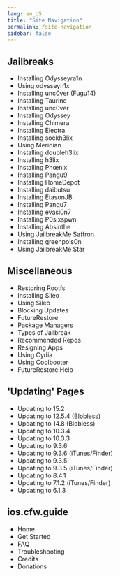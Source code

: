 ```yaml
---
lang: en_US
title: "Site Navigation"
permalink: /site-navigation
sidebar: false
---
```


## Jailbreaks

+ <router-link to="/installing-odysseyra1n">Installing Odysseyra1n</router-link>
+ <router-link to="/using-odysseyn1x">Using odysseyn1x</router-link>
+ <router-link to="/installing-unc0ver-fugu14">Installing unc0ver (Fugu14)</router-link>
+ <router-link to="/installing-taurine">Installing Taurine</router-link>
+ <router-link to="/installing-unc0ver">Installing unc0ver</router-link>
+ <router-link to="/installing-odyssey">Installing Odyssey</router-link>
+ <router-link to="/installing-chimera">Installing Chimera</router-link>
+ <router-link to="/installing-electra">Installing Electra</router-link>
+ <router-link to="/installing-sockh3lix">Installing sockh3lix</router-link>
+ <router-link to="/using-meridian">Using Meridian</router-link>
+ <router-link to="/installing-doubleh3lix">Installing doubleh3lix</router-link>
+ <router-link to="/installing-h3lix">Installing h3lix</router-link>
+ <router-link to="/installing-phoenix">Installing Phœnix</router-link>
+ <router-link to="/installing-pangu933">Installing Pangu9</router-link>
+ <router-link to="/installing-homedepot">Installing HomeDepot</router-link>
+ <router-link to="/installing-daibutsu">Installing daibutsu</router-link>
+ <router-link to="/installing-etasonjb">Installing EtasonJB</router-link>
+ <router-link to="/installing-pangu7">Installing Pangu7</router-link>
+ <router-link to="/installing-evasi0n7">Installing evasi0n7</router-link>
+ <router-link to="/installing-p0sixspwn">Installing P0sixspwn</router-link>
+ <router-link to="/installing-absinthe">Installing Absinthe</router-link>
+ <router-link to="/using-jailbreakme-saffron">Using JailbreakMe Saffron</router-link>
+ <router-link to="/installing-greenpois0n">Installing greenpois0n</router-link>
+ <router-link to="/using-jailbreakme-star">Using JailbreakMe Star</router-link>

## Miscellaneous

+ <router-link to="/restoring-rootfs">Restoring Rootfs</router-link>
+ <router-link to="/installing-sileo">Installing Sileo</router-link>
+ <router-link to="/using-sileo">Using Sileo</router-link>
+ <router-link to="/blocking-updates">Blocking Updates</router-link>
+ <router-link to="/futurerestore">FutureRestore</router-link>
+ <router-link to="/package-managers">Package Managers</router-link>
+ <router-link to="/types-of-jailbreak">Types of Jailbreak</router-link>
+ <router-link to="/recommended-repos">Recommended Repos</router-link>
+ <router-link to="/resigning-apps">Resigning Apps</router-link>
+ <router-link to="/using-cydia">Using Cydia</router-link>
+ <router-link to="/using-coolbooter">Using Coolbooter</router-link>
+ <router-link to="/futurerestore-help">FutureRestore Help</router-link>

## 'Updating' Pages

+ <router-link to="/updating-to-15-2">Updating to 15.2</router-link>
+ <router-link to="/updating-to-12-5-4-(blobless)">Updating to 12.5.4 (Blobless)</router-link>
+ <router-link to="/updating-to-14-8-(blobless)">Updating to 14.8 (Blobless)</router-link>
+ <router-link to="/updating-to-10-3-4">Updating to 10.3.4</router-link>
+ <router-link to="/updating-to-10-3-3">Updating to 10.3.3</router-link>
+ <router-link to="/updating-to-9-3-6">Updating to 9.3.6</router-link>
+ <router-link to="/updating-to-9-3-6-ipsw">Updating to 9.3.6 (iTunes/Finder)</router-link>
+ <router-link to="/updating-to-9-3-5">Updating to 9.3.5</router-link>
+ <router-link to="/updating-to-9-3-5-ipsw">Updating to 9.3.5 (iTunes/Finder)</router-link>
+ <router-link to="/updating-to-8-4-1">Updating to 8.4.1</router-link>
+ <router-link to="/updating-to-7-1-2-ipsw">Updating to 7.1.2 (iTunes/Finder)</router-link>
+ <router-link to="/updating-to-6-1-3">Updating to 6.1.3</router-link>


## ios.cfw.guide

+ <router-link to="/">Home</router-link>
+ <router-link to="/get-started">Get Started</router-link>
+ <router-link to="/faq">FAQ</router-link>
+ <router-link to="/troubleshooting">Troubleshooting</router-link>
+ <router-link to="/credits">Credits</router-link>
+ <router-link to="/donations">Donations</router-link>
